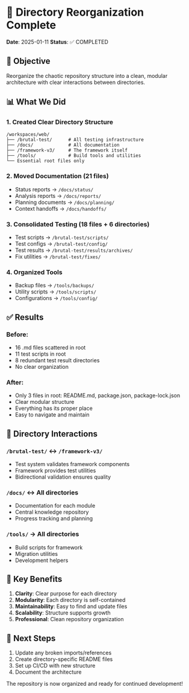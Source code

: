 # 📁 Directory Reorganization Complete

**Date**: 2025-01-11
**Status**: ✅ COMPLETED

## 🎯 Objective
Reorganize the chaotic repository structure into a clean, modular architecture with clear interactions between directories.

## 📊 What We Did

### 1. Created Clear Directory Structure
```
/workspaces/web/
├── /brutal-test/      # All testing infrastructure
├── /docs/             # All documentation  
├── /framework-v3/     # The framework itself
├── /tools/            # Build tools and utilities
└── Essential root files only
```

### 2. Moved Documentation (21 files)
- Status reports → `/docs/status/`
- Analysis reports → `/docs/reports/`
- Planning documents → `/docs/planning/`
- Context handoffs → `/docs/handoffs/`

### 3. Consolidated Testing (18 files + 6 directories)
- Test scripts → `/brutal-test/scripts/`
- Test configs → `/brutal-test/config/`
- Test results → `/brutal-test/results/archives/`
- Fix utilities → `/brutal-test/fixes/`

### 4. Organized Tools
- Backup files → `/tools/backups/`
- Utility scripts → `/tools/scripts/`
- Configurations → `/tools/config/`

## ✅ Results

### Before:
- 16 .md files scattered in root
- 11 test scripts in root
- 8 redundant test result directories
- No clear organization

### After:
- Only 3 files in root: README.md, package.json, package-lock.json
- Clear modular structure
- Everything has its proper place
- Easy to navigate and maintain

## 🔗 Directory Interactions

### `/brutal-test/` ↔ `/framework-v3/`
- Test system validates framework components
- Framework provides test utilities
- Bidirectional validation ensures quality

### `/docs/` ↔ All directories
- Documentation for each module
- Central knowledge repository
- Progress tracking and planning

### `/tools/` → All directories
- Build scripts for framework
- Migration utilities
- Development helpers

## 📝 Key Benefits

1. **Clarity**: Clear purpose for each directory
2. **Modularity**: Each directory is self-contained
3. **Maintainability**: Easy to find and update files
4. **Scalability**: Structure supports growth
5. **Professional**: Clean repository organization

## 🚀 Next Steps

1. Update any broken imports/references
2. Create directory-specific README files
3. Set up CI/CD with new structure
4. Document the architecture

The repository is now organized and ready for continued development!